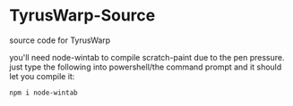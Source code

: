 # TyrusWarp-Source
source code for TyrusWarp

you'll need node-wintab to compile scratch-paint due to the pen pressure.
just type the following into powershell/the command prompt and it should let you compile it:

`npm i node-wintab`
